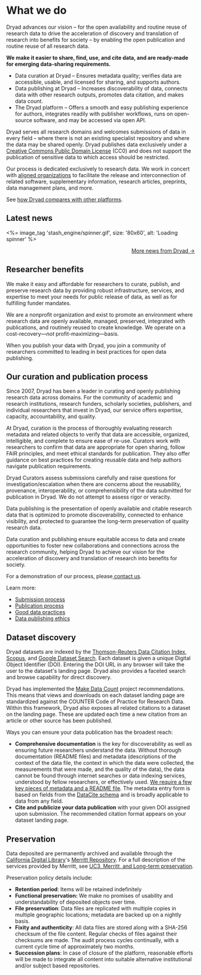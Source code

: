# What we do

Dryad advances our vision – for the open availability and routine reuse of research data to drive the acceleration of discovery and translation of research into benefits for society – by enabling the open publication and routine reuse of all research data. 

**We make it easier to share, find, use, and cite data, and are ready-made for emerging data-sharing requirements.**

* Data curation at Dryad – Ensures metadata quality; verifies data are accessible, usable, and licensed for sharing, and supports authors.
* Data publishing at Dryad – Increases discoverability of data, connects data with other research outputs, promotes data citation, and makes data count.
* The Dryad platform – Offers a smooth and easy publishing experience for authors, integrates readily with publisher workflows, runs on open-source software, and may be accessed via open API.

Dryad serves all research domains and welcomes submissions of data in every field – where there is not an existing specialist repository and where the data may be shared openly. Dryad publishes data exclusively under a [Creative Commons Public Domain License](https://creativecommons.org/share-your-work/public-domain/cc0/) (CC0) and does not support the publication of sensitive data to which access should be restricted.

Our process is dedicated exclusively to research data. We work in concert with [aligned organizations](/stash/about#collaborations) to facilitate the release and interconnection of related software, supplementary information, research articles, preprints, data management plans, and more.

See [how Dryad compares with other platforms](https://zenodo.org/record/7946938).

## Latest news

<div id="blog-latest-posts" data-count="3">
  <%= image_tag 'stash_engine/spinner.gif', size: '80x60', alt: 'Loading spinner' %>
</div>
<p style="text-align:right"><a href="https://blog.datadryad.org">More news from Dryad →</a></p>

## Researcher benefits

We make it easy and affordable for researchers to curate, publish, and preserve research data by providing robust infrastructure, services, and expertise to meet your needs for public release of data, as well as for fulfilling funder mandates.

We are a nonprofit organization and exist to promote an environment where research data are openly available, managed, preserved, integrated with publications, and routinely reused to create knowledge. We operate on a cost-recovery—*not* profit-maximizing—basis.

When you publish your data with Dryad, you join a community of researchers committed to leading in best practices for open data publishing. 

## Our curation and publication process

Since 2007, Dryad has been a leader in curating and openly publishing research data across domains. For the community of academic and research institutions, research funders, scholarly societies, publishers, and individual researchers that invest in Dryad, our service offers expertise, capacity, accountability, and quality.

At Dryad, curation is the process of thoroughly evaluating research metadata and related objects to verify that data are accessible, organized, intelligible, and complete to ensure ease of re-use. Curators work with researchers to confirm that data are appropriate for open sharing, follow FAIR principles, and meet ethical standards for publication. They also offer guidance on best practices for creating reusable data and help authors navigate publication requirements.

Dryad Curators assess submissions carefully and raise questions for investigation/escalation when there are concerns about the reusability, provenance, interoperability, or comprehensibility of the data submitted for publication in Dryad. We do not attempt to assess rigor or veracity.

Data publishing is the presentation of openly available and citable research data that is optimized to promote discoverability, connected to enhance visibility, and protected to guarantee the long-term preservation of quality research data.

Data curation and publishing ensure equitable access to data and create opportunities to foster new collaborations and connections across the research community, helping Dryad to achieve our vision for the acceleration of discovery and translation of research into benefits for society.

For a demonstration of our process, please[ contact us](/stash/interested).

Learn more:

* [Submission process](/stash/submission_process)
* [Publication process](/stash/process)
* [Good data practices](/stash/best_practices)
* [Data publishing ethics](/stash/ethics)


## Dataset discovery

Dryad datasets are indexed by the [Thomson-Reuters Data Citation Index](http://wokinfo.com/products_tools/multidisciplinary/dci/about/), [Scopus](http://www.elsevier.com/online-tools/scopus), and [Google Dataset Search](https://toolbox.google.com/datasetsearch). Each dataset is given a unique Digital Object Identifier (DOI). Entering the DOI URL in any browser will take the user to the dataset's landing page. Dryad also provides a faceted search and browse capability for direct discovery.

Dryad has implemented the [Make Data Count](https://makedatacount.org) project recommendations. This means that views and downloads on each dataset landing page are standardized against the COUNTER Code of Practice for Research Data. Within this framework, Dryad also exposes all related citations to a dataset on the landing page. These are updated each time a new citation from an article or other source has been published.

Ways you can ensure your data publication has the broadest reach:

* **Comprehensive documentation** is the key for discoverability as well as ensuring future researchers understand the data. Without thorough documentation (README files) and metadata (descriptions of the context of the data file, the context in which the data were collected, the measurements that were made, and the quality of the data), the data cannot be found through internet searches or data indexing services, understood by fellow researchers, or effectively used. [We require a few key pieces of metadata and a README file](/stash/requirements). The metadata entry form is based on fields from the [DataCite schema](http://schema.datacite.org/meta/kernel-3/index.html) and is broadly applicable to data from any field.
* **Cite and publicize your data publication** with your given DOI assigned upon submission. The recommended citation format appears on your dataset landing page.


## Preservation

Data deposited are permanently archived and available through the [California Digital Library](http://cdlib.org/)'s [Merritt Repository](https://merritt.cdlib.org/). For a full description of the services provided by Merritt, see <a href="https://merritt.cdlib.org/d/ark%3A%2F13030%2Fm52f7p63/2/producer%2FUC3-Merritt-preservation-latest.pdf">UC3, Merritt, and Long-term preservation<span class="pdfIcon" role="img" aria-label=" (PDF)"/></a>.

Preservation policy details include:

* **Retention period**: Items will be retained indefinitely
* **Functional preservation:** We make no promises of usability and understandability of deposited objects over time.
* **File preservation**: Data files are replicated with multiple copies in multiple geographic locations; metadata are backed up on a nightly basis.
* **Fixity and authenticity**: All data files are stored along with a SHA-256 checksum of the file content. Regular checks of files against their checksums are made. The audit process cycles continually, with a current cycle time of approximately two months.
* **Succession plans**: In case of closure of the platform, reasonable efforts will be made to integrate all content into suitable alternative institutional and/or subject based repositories.